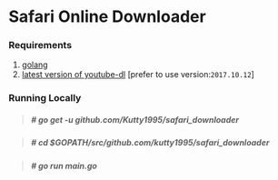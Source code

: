 # Safari Online Downloader

### Requirements

   1. [golang](https://golang.org/)
   2. [latest version of youtube-dl](https://github.com/rg3/youtube-dl) [prefer to use version:`2017.10.12`]

### Running Locally
    
   > #####  # go get -u github.com/Kutty1995/safari_downloader
   
   > #####  # cd $GOPATH/src/github.com/kutty1995/safari_downloader
   
   > #####  # go run main.go
    
